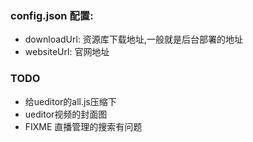 ### config.json 配置:

- downloadUrl: 资源库下载地址,一般就是后台部署的地址
- websiteUrl: 官网地址


### TODO

- 给ueditor的all.js压缩下
- ueditor视频的封面图
- FIXME 直播管理的搜索有问题
